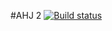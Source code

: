 #AHJ 2 [![Build status](https://ci.appveyor.com/api/projects/status/rsbq72ntam82giio?svg=true)](https://ci.appveyor.com/project/VV1nc3nt/ahj-2)
